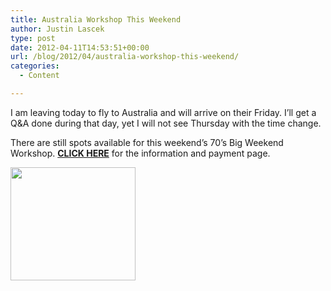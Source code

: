 ```yaml
---
title: Australia Workshop This Weekend
author: Justin Lascek
type: post
date: 2012-04-11T14:53:51+00:00
url: /blog/2012/04/australia-workshop-this-weekend/
categories:
  - Content

---
```

I am leaving today to fly to Australia and will arrive on their Friday. I&#8217;ll get a Q&A done during that day, yet I will not see Thursday with the time change.
  

  
There are still spots available for this weekend&#8217;s 70&#8217;s Big Weekend Workshop. **<a href="/programming/workshop-weekend-sydney-april-1415/" target="_blank">CLICK HERE</a>** for the information and payment page.
  

  
[<img data-attachment-id="6723" data-permalink="/blog/2012/04/australia-workshop-this-weekend/workshop/" data-orig-file="/2012/04/workshop.jpg" data-orig-size="400,362" data-comments-opened="1" data-image-meta="{&quot;aperture&quot;:&quot;0&quot;,&quot;credit&quot;:&quot;&quot;,&quot;camera&quot;:&quot;&quot;,&quot;caption&quot;:&quot;&quot;,&quot;created_timestamp&quot;:&quot;0&quot;,&quot;copyright&quot;:&quot;&quot;,&quot;focal_length&quot;:&quot;0&quot;,&quot;iso&quot;:&quot;0&quot;,&quot;shutter_speed&quot;:&quot;0&quot;,&quot;title&quot;:&quot;&quot;}" data-image-title="workshop" data-image-description="" data-medium-file="/2012/04/workshop-200x181.jpg" data-large-file="/2012/04/workshop.jpg" src="/2012/04/workshop-200x181.jpg" alt="" title="workshop" width="200" height="181" class="aligncenter size-medium wp-image-6723" srcset="/2012/04/workshop-200x181.jpg 200w, /2012/04/workshop-150x135.jpg 150w, /2012/04/workshop.jpg 400w" sizes="(max-width: 200px) 100vw, 200px" />][1]

 [1]: /2012/04/workshop.jpg
